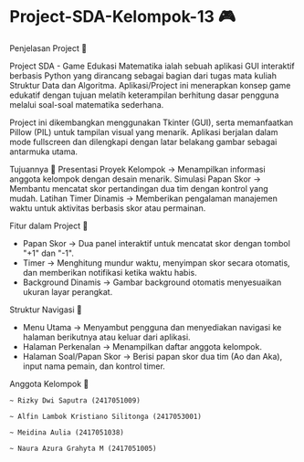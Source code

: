 # Project-SDA-Kelompok-13 🎮
Penjelasan Project 📌

Project SDA - Game Edukasi Matematika ialah sebuah aplikasi GUI interaktif berbasis Python yang dirancang sebagai bagian dari tugas mata kuliah Struktur Data dan Algoritma. Aplikasi/Project ini menerapkan konsep game edukatif dengan tujuan melatih keterampilan berhitung dasar pengguna melalui soal-soal matematika sederhana.  

Project ini dikembangkan menggunakan Tkinter (GUI), serta memanfaatkan Pillow (PIL) untuk tampilan visual yang menarik. Aplikasi berjalan dalam mode fullscreen dan dilengkapi dengan latar belakang gambar sebagai antarmuka utama.

Tujuannya 🎯 
Presentasi Proyek Kelompok -> Menampilkan informasi anggota kelompok dengan desain menarik.
Simulasi Papan Skor -> Membantu mencatat skor pertandingan dua tim dengan kontrol yang mudah.
Latihan Timer Dinamis -> Memberikan pengalaman manajemen waktu untuk aktivitas berbasis skor atau permainan.

Fitur dalam Project 🧩
- Papan Skor -> Dua panel interaktif untuk mencatat skor dengan tombol "+1" dan "-1".
- Timer -> Menghitung mundur waktu, menyimpan skor secara otomatis, dan memberikan notifikasi ketika waktu habis.
- Background Dinamis -> Gambar background otomatis menyesuaikan ukuran layar perangkat.

Struktur Navigasi 📑
- Menu Utama -> Menyambut pengguna dan menyediakan navigasi ke halaman berikutnya atau keluar dari aplikasi.
- Halaman Perkenalan -> Menampilkan daftar anggota kelompok.
- Halaman Soal/Papan Skor -> Berisi papan skor dua tim (Ao dan Aka), input nama pemain, dan kontrol timer.

Anggota Kelompok 👥 

    ~ Rizky Dwi Saputra (2417051009)

    ~ Alfin Lambok Kristiano Silitonga (2417053001)

    ~ Meidina Aulia (2417051038)

    ~ Naura Azura Grahyta M (2417051005)




